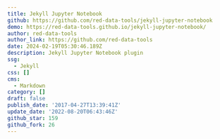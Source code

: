 ```yaml
---
title: Jekyll Jupyter Notebook
github: https://github.com/red-data-tools/jekyll-jupyter-notebook
demo: https://red-data-tools.github.io/jekyll-jupyter-notebook/
author: red-data-tools
author_link: https://github.com/red-data-tools
date: 2024-02-19T05:30:46.189Z
description: Jekyll Jupyter Notebook plugin
ssg:
  - Jekyll
css: []
cms:
  - Markdown
category: []
draft: false
publish_date: '2017-04-27T13:39:41Z'
update_date: '2022-08-20T06:43:46Z'
github_star: 159
github_fork: 26
---
```

